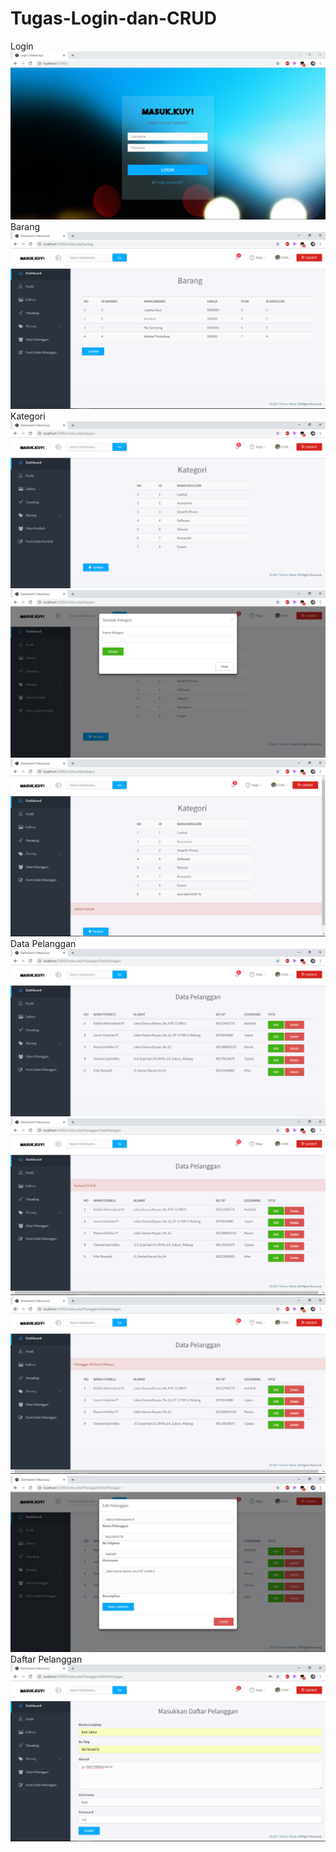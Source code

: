 # Tugas-Login-dan-CRUD
Login
![alt text](https://github.com/ClarissaSanindita/Tugas-Login-dan-CRUD/blob/master/login.PNG)
Barang
![alt text](https://github.com/ClarissaSanindita/Tugas-Login-dan-CRUD/blob/master/barang.PNG)
Kategori
![alt text](https://github.com/ClarissaSanindita/Tugas-Login-dan-CRUD/blob/master/kategori.PNG)
![alt text](https://github.com/ClarissaSanindita/Tugas-Login-dan-CRUD/blob/master/kategorisimpan.PNG)
![alt text](https://github.com/ClarissaSanindita/Tugas-Login-dan-CRUD/blob/master/kategorisimpan2.PNG)
Data Pelanggan
![alt text](https://github.com/ClarissaSanindita/Tugas-Login-dan-CRUD/blob/master/datapelanggan.PNG)
![alt text](https://github.com/ClarissaSanindita/Tugas-Login-dan-CRUD/blob/master/datapelanggan2.PNG)
![alt text](https://github.com/ClarissaSanindita/Tugas-Login-dan-CRUD/blob/master/datapelanggan3.PNG)
![alt text](https://github.com/ClarissaSanindita/Tugas-Login-dan-CRUD/blob/master/tambahdatapelanggan.PNG)
Daftar Pelanggan
![alt text](https://github.com/ClarissaSanindita/Tugas-Login-dan-CRUD/blob/master/daftarpelanggan.PNG)



